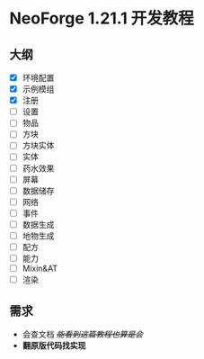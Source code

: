 # NeoForge 1.21.1 开发教程

## 大纲

- [x] 环境配置
- [x] 示例模组
- [x] 注册
- [ ] 设置
- [ ] 物品
- [ ] 方块
- [ ] 方块实体
- [ ] 实体
- [ ] 药水效果
- [ ] 屏幕
- [ ] 数据储存
- [ ] 网络
- [ ] 事件
- [ ] 数据生成
- [ ] 地物生成
- [ ] 配方
- [ ] 能力
- [ ] Mixin&AT
- [ ] 渲染

## 需求

- 会查文档 ~~*能看到这篇教程也算是会*~~
- **翻原版代码找实现**

